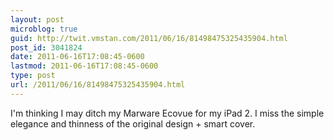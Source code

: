 ```yaml
---
layout: post
microblog: true
guid: http://twit.vmstan.com/2011/06/16/81498475325435904.html
post_id: 3041824
date: 2011-06-16T17:08:45-0600
lastmod: 2011-06-16T17:08:45-0600
type: post
url: /2011/06/16/81498475325435904.html
---
```

I'm thinking I may ditch my Marware Ecovue for my iPad 2. I miss the simple elegance and thinness of the original design + smart cover.
